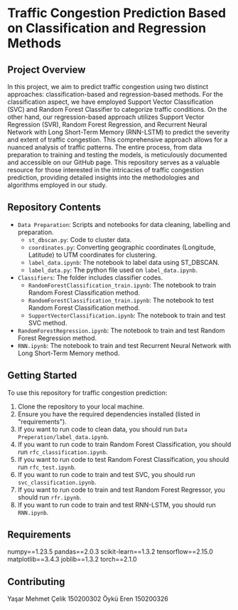 # Traffic Congestion Prediction Based on Classification and Regression Methods

## Project Overview
In this project, we aim to predict traffic congestion using two distinct approaches: classification-based and regression-based methods. For the classification aspect, we have employed Support Vector Classification (SVC) and Random Forest Classifier to categorize traffic conditions. On the other hand, our regression-based approach utilizes Support Vector Regression (SVR), Random Forest Regression, and Recurrent Neural Network with Long Short-Term Memory (RNN-LSTM) to predict the severity and extent of traffic congestion. This comprehensive approach allows for a nuanced analysis of traffic patterns. The entire process, from data preparation to training and testing the models, is meticulously documented and accessible on our GitHub page. This repository serves as a valuable resource for those interested in the intricacies of traffic congestion prediction, providing detailed insights into the methodologies and algorithms employed in our study.

## Repository Contents
- `Data Preparation`: Scripts and notebooks for data cleaning, labelling and preparation.
    - `st_dbscan.py`: Code to cluster data.
    - `coordinates.py`: Converting geographic coordinates (Longitude, Latitude) to UTM coordinates for clustering.
    - `label_data.ipynb`: The notebook to label data using ST_DBSCAN.
    - `label_data.py`: The python file used on `label_data.ipynb`.
- `Classifiers`: The folder includes classifier codes.
    - `RandomForestClassification_train.ipynb`: The notebook to train Random Forest Classification method.
    - `RandomForestClassification_train.ipynb`: The notebook to test Random Forest Classification method.
    - `SupportVectorClassification.ipynb`: The notebook to train and test SVC method.
- `RandomForestRegression.ipynb`: The notebook to train and test Random Forest Regression method.
- `RNN.ipynb`: The notebook to train and test Recurrent Neural Network with Long Short-Term Memory method.

  
## Getting Started
To use this repository for traffic congestion prediction:
1. Clone the repository to your local machine.
2. Ensure you have the required dependencies installed (listed in "requirements").
3. If you want to run code to clean data, you should run `Data Preperation/label_data.ipynb`.
4. If you want to run code to train Random Forest Classification, you should run `rfc_classification.ipynb`.
5. If you want to run code to test Random Forest Classification, you should run `rfc_test.ipynb`.
6. If you want to run code to train and test SVC, you should run `svc_classification.ipynb`.
7. If you want to run code to train and test Random Forest Regressor, you should run `rfr.ipynb`.
8. If you want to run code to train and test RNN-LSTM, you should run `RNN.ipynb`.

## Requirements
numpy==1.23.5
pandas==2.0.3
scikit-learn==1.3.2
tensorflow==2.15.0
matplotlib==3.4.3
joblib==1.3.2
torch==2.1.0

## Contributing
Yaşar Mehmet Çelik 150200302
Öykü Eren 150200326

